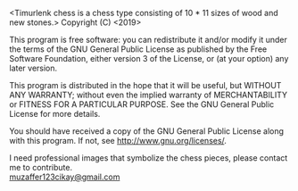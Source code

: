 
  
  
  <Timurlenk chess is a chess type consisting of 10 * 11 sizes of wood and new stones.>
    Copyright (C) <2019>  <Muzaffer CIKAY>

This program is free software: you can redistribute it and/or modify
it under the terms of the GNU General Public License as published by
the Free Software Foundation, either version 3 of the License, or
(at your option) any later version.

This program is distributed in the hope that it will be useful,
but WITHOUT ANY WARRANTY; without even the implied warranty of
MERCHANTABILITY or FITNESS FOR A PARTICULAR PURPOSE.  See the
GNU General Public License for more details.

You should have received a copy of the GNU General Public License
along with this program.  If not, see <http://www.gnu.org/licenses/>.
    
I need professional images that symbolize the chess pieces, please contact me to contribute.<br/>
muzaffer123cikay@gmail.com

